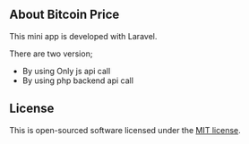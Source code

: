 ## About Bitcoin Price

This mini app is developed with Laravel.

There are two version;

- By using Only js api call
- By using php backend api call

## License

This is open-sourced software licensed under the [MIT license](https://opensource.org/licenses/MIT).
